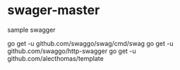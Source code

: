 # swager-master
sample swagger


 go get -u github.com/swaggo/swag/cmd/swag
 go get -u github.com/swaggo/http-swagger
 go get -u github.com/alecthomas/template
